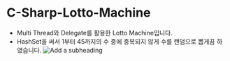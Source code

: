 # C-Sharp-Lotto-Machine  
- Multi Thread와 Delegate를 활용한 Lotto Machine입니다.
- HashSet을 써서 1부터 45까지의 수 중에 중복되지 않게 수를 랜덤으로 뽑게끔 하였습니다.
![Add a subheading](https://github.com/user-attachments/assets/d0e23c1f-e16a-4552-9b08-d52597de36c2)
